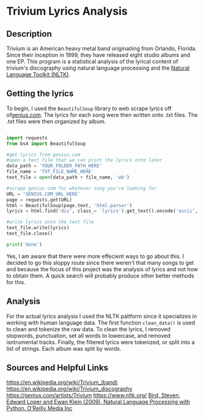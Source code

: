 Trivium Lyrics Analysis
===

Description
---

Trivium is an American heavy metal band originatiing from Orlando, Florida. Since their inception in 1999, they have released eight studio albums and one EP. This program is a statistical analysis of the lyrical content of trivium's discography using natural language processing and the [Natural Language Toolkit (NLTK)](https://www.nltk.org/).

Getting the lyrics
---

To begin, I used the `BeautifulSoup` library to web scrape lyrics off of[genius.com](https://genius.com/artists/Trivium). The lyrics for each song were then written onto .txt files. The .txt files were then organized by album. 

```python

import requests
from bs4 import BeautifulSoup

#get lyrics from genius.com
#open a text file that we can print the lyrics onto later
data_path = 'YOUR_FOLDER_PATH_HERE'
file_name = 'TXT_FILE_NAME_HERE'
text_file = open(data_path + file_name, 'wb')

#scrape genius.com for whatever song you're looking for
URL = 'GENIUS.COM_URL_HERE'
page = requests.get(URL)
html = BeautifulSoup(page.text, 'html.parser')
lyrics = html.find('div', class_= 'lyrics').get_text().encode('ascii', 'ignore')

#write lyrics onto the text file
text_file.write(lyrics)
text_file.close()

print('done')

```

Yes, I am aware that there were more effecient ways to go about this. I decided to go this sloppy route since there weren't that many songs to get and because the focus of this project was the analysis of lyrics and not how to obtain them. A quick search will probably produce other better methods for this.

Analysis
---

For the actual lyrics analysis I used the NLTK paltform since it specializes in working with human language data. The first function `clean_data()` is used to clean and tokenize the raw data. To clean the lyrics, I removed stopwords, punctuation, set all words to lowercase, and removed isntrumental tracks. Finally, the filtered lyrics were tokenized, or split into a list of strings. Each album was split by words.   



Sources and Helpful Links
---
https://en.wikipedia.org/wiki/Trivium_(band)
https://en.wikipedia.org/wiki/Trivium_discography
https://genius.com/artists/Trivium
https://www.nltk.org/
[Bird, Steven, Edward Loper and Ewan Klein (2009), Natural Language Processing with Python. O’Reilly Media Inc](https://www.nltk.org/book/)
















